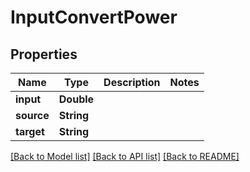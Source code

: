 # InputConvertPower

## Properties
Name | Type | Description | Notes
------------ | ------------- | ------------- | -------------
**input** | **Double** |  | 
**source** | **String** |  | 
**target** | **String** |  | 

[[Back to Model list]](../README.md#documentation-for-models) [[Back to API list]](../README.md#documentation-for-api-endpoints) [[Back to README]](../README.md)


